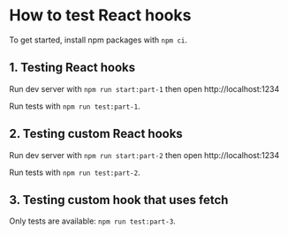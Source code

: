 # How to test React hooks

To get started, install npm packages with `npm ci`.

## 1. Testing React hooks

Run dev server with `npm run start:part-1` then open http://localhost:1234

Run tests with `npm run test:part-1`.

## 2. Testing custom React hooks

Run dev server with `npm run start:part-2` then open http://localhost:1234

Run tests with `npm run test:part-2`.

## 3. Testing custom hook that uses fetch

Only tests are available: `npm run test:part-3`.


